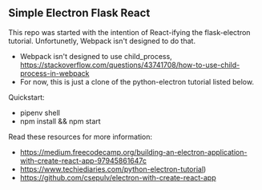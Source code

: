 ## Simple Electron Flask React

This repo was started with the intention of React-ifying the flask-electron tutorial.
Unfortunetly, Webpack isn't designed to do that.
* Webpack isn't designed to use child_process, https://stackoverflow.com/questions/43741708/how-to-use-child-process-in-webpack
* For now, this is just a clone of the python-electron tutorial listed below.

Quickstart:
* pipenv shell
* npm install && npm start

Read these resources for more information:
* https://medium.freecodecamp.org/building-an-electron-application-with-create-react-app-97945861647c
* https://www.techiediaries.com/python-electron-tutorial)
* https://github.com/csepulv/electron-with-create-react-app


 
